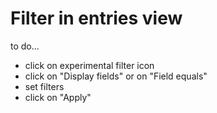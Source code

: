 # Filter in entries view

to do...

* click on experimental filter icon
* click on "Display fields" or on "Field equals"
* set filters
* click on "Apply"
